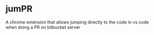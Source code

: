 # jumPR
A chrome extension that allows jumping directly to the code in vs code when doing a PR on bitbucket server
